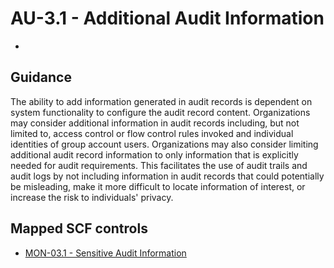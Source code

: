 # AU-3.1 - Additional Audit Information
- 
## Guidance
The ability to add information generated in audit records is dependent on system functionality to configure the audit record content. Organizations may consider additional information in audit records including, but not limited to, access control or flow control rules invoked and individual identities of group account users. Organizations may also consider limiting additional audit record information to only information that is explicitly needed for audit requirements. This facilitates the use of audit trails and audit logs by not including information in audit records that could potentially be misleading, make it more difficult to locate information of interest, or increase the risk to individuals' privacy.
## Mapped SCF controls
- [MON-03.1 - Sensitive Audit Information](../scf/mon-031-sensitiveauditinformation.md)